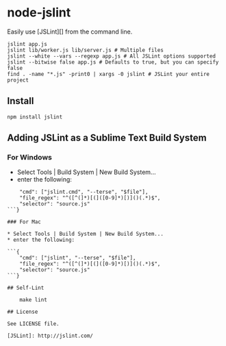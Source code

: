 # node-jslint

Easily use [JSLint][] from the command line.

    jslint app.js
    jslint lib/worker.js lib/server.js # Multiple files
    jslint --white --vars --regexp app.js # All JSLint options supported
    jslint --bitwise false app.js # Defaults to true, but you can specify false
    find . -name "*.js" -print0 | xargs -0 jslint # JSLint your entire project

## Install

    npm install jslint

## Adding JSLint as a Sublime Text Build System

###	For Windows

* Select Tools | Build System | New Build System...
* enter the following:

```{
	"cmd": ["jslint.cmd", "--terse", "$file"],
	"file_regex": "^([^(]*)[(]([0-9]*)[)]()(.*)$",
	"selector": "source.js"	
```}

### For Mac

* Select Tools | Build System | New Build System...
* enter the following:

```{
	"cmd": ["jslint", "--terse", "$file"],
	"file_regex": "^([^(]*)[(]([0-9]*)[)]()(.*)$",
	"selector": "source.js"	
```}

## Self-Lint

    make lint

## License

See LICENSE file.

[JSLint]: http://jslint.com/
